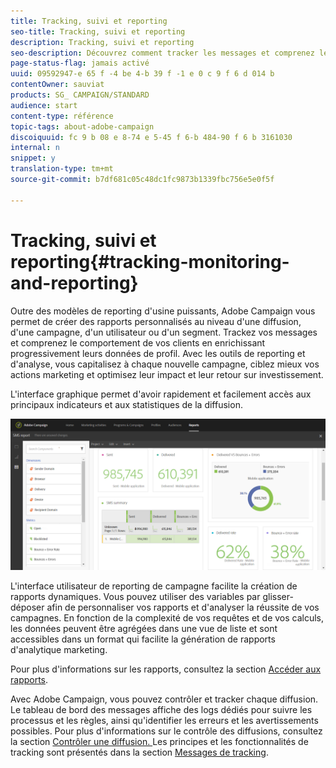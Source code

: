```yaml
---
title: Tracking, suivi et reporting
seo-title: Tracking, suivi et reporting
description: Tracking, suivi et reporting
seo-description: Découvrez comment tracker les messages et comprenez le comportement de vos clients en enrichissant leurs données de profil. Avec Adobe Campaign, utilisez les outils de reporting et d'analyse pour capitaliser à chaque nouvelle campagne.
page-status-flag: jamais activé
uuid: 09592947-e 65 f -4 be 4-b 39 f -1 e 0 c 9 f 6 d 014 b
contentOwner: sauviat
products: SG_ CAMPAIGN/STANDARD
audience: start
content-type: référence
topic-tags: about-adobe-campaign
discoiquuid: fc 9 b 08 e 8-74 e 5-45 f 6-b 484-90 f 6 b 3161030
internal: n
snippet: y
translation-type: tm+mt
source-git-commit: b7df681c05c48dc1fc9873b1339fbc756e5e0f5f

---
```



# Tracking, suivi et reporting{#tracking-monitoring-and-reporting}

Outre des modèles de reporting d'usine puissants, Adobe Campaign vous permet de créer des rapports personnalisés au niveau d'une diffusion, d'une campagne, d'un utilisateur ou d'un segment. Trackez vos messages et comprenez le comportement de vos clients en enrichissant progressivement leurs données de profil. Avec les outils de reporting et d'analyse, vous capitalisez à chaque nouvelle campagne, ciblez mieux vos actions marketing et optimisez leur impact et leur retour sur investissement.

L'interface graphique permet d'avoir rapidement et facilement accès aux principaux indicateurs et aux statistiques de la diffusion.

![](assets/dynamic_report_intro.png)

L'interface utilisateur de reporting de campagne facilite la création de rapports dynamiques. Vous pouvez utiliser des variables par glisser-déposer afin de personnaliser vos rapports et d'analyser la réussite de vos campagnes. En fonction de la complexité de vos requêtes et de vos calculs, les données peuvent être agrégées dans une vue de liste et sont accessibles dans un format qui facilite la génération de rapports d'analytique marketing.

Pour plus d'informations sur les rapports, consultez la section [Accéder aux rapports](../../reporting/using/about-dynamic-reports.md).

Avec Adobe Campaign, vous pouvez contrôler et tracker chaque diffusion. Le tableau de bord des messages affiche des logs dédiés pour suivre les processus et les règles, ainsi qu'identifier les erreurs et les avertissements possibles. Pour plus d'informations sur le contrôle des diffusions, consultez la section [Contrôler une diffusion. ](../../sending/using/monitoring-a-delivery.md) Les principes et les fonctionnalités de tracking sont présentés dans la section [Messages de tracking](../../sending/using/tracking-messages.md).
